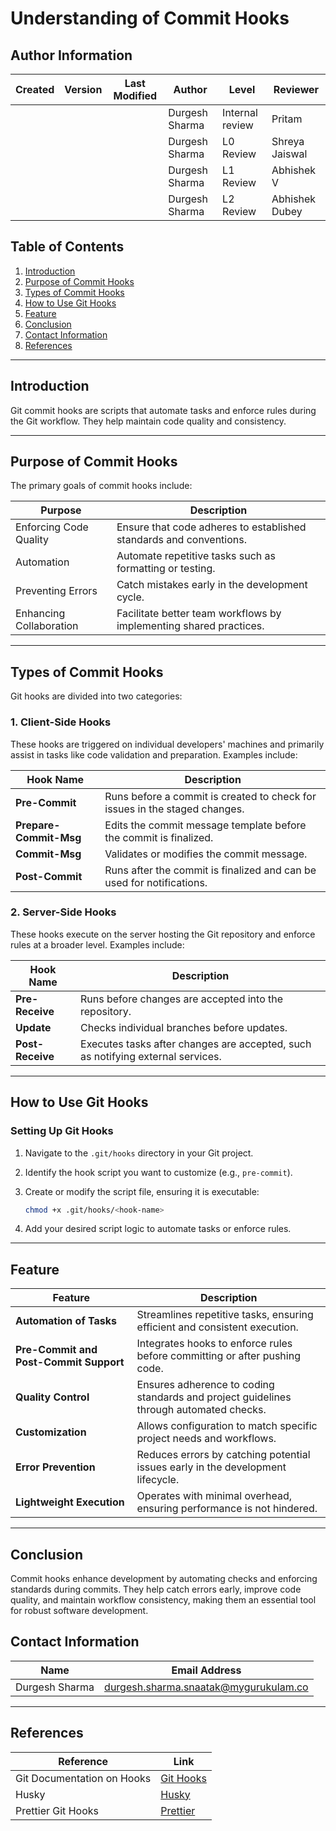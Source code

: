 
# Understanding of Commit Hooks

## Author Information

| **Created**       | **Version** | **Last Modified** | **Author**        | **Level**            | **Reviewer**  |
|--------------------|-------------|-------------------|-------------------|----------------------|---------------|
|          |           |         |  Durgesh Sharma   | Internal review      | Pritam        |
|          |           |         |   Durgesh Sharma  | L0 Review            | Shreya Jaiswal|
|          |             |                   | Durgesh Sharma   | L1 Review            | Abhishek V    |
|          |             |                   |  Durgesh Sharma  | L2 Review            | Abhishek Dubey    |


## Table of Contents

1. [Introduction](#introduction)
2. [Purpose of Commit Hooks](#purpose-of-commit-hooks)
3. [Types of Commit Hooks](#types-of-commit-hooks)
4. [How to Use Git Hooks](#how-to-use-git-hooks)
5. [Feature](#feature)
6. [Conclusion](#conclusion)
7. [Contact Information](#contact-information)
8. [References](#references)

---

## Introduction

Git commit hooks are scripts that automate tasks and enforce rules during the Git workflow. They help maintain code quality and consistency.

---


## Purpose of Commit Hooks

The primary goals of commit hooks include:

| Purpose                | Description                                                                 |
|------------------------|-----------------------------------------------------------------------------|
| Enforcing Code Quality | Ensure that code adheres to established standards and conventions.          |
| Automation             | Automate repetitive tasks such as formatting or testing.                    |
| Preventing Errors      | Catch mistakes early in the development cycle.                              |
| Enhancing Collaboration| Facilitate better team workflows by implementing shared practices.          |

---

## Types of Commit Hooks

Git hooks are divided into two categories:

### 1. Client-Side Hooks

These hooks are triggered on individual developers' machines and primarily assist in tasks like code validation and preparation. Examples include:

| Hook Name            | Description                                                                 |
|----------------------|-----------------------------------------------------------------------------|
| **Pre-Commit**       | Runs before a commit is created to check for issues in the staged changes.  |
| **Prepare-Commit-Msg** | Edits the commit message template before the commit is finalized.          |
| **Commit-Msg**       | Validates or modifies the commit message.                                   |
| **Post-Commit**      | Runs after the commit is finalized and can be used for notifications.       |


### 2. Server-Side Hooks

These hooks execute on the server hosting the Git repository and enforce rules at a broader level. Examples include:

| Hook  Name             | Description                                                                 |
|--------------------|-----------------------------------------------------------------------------|
| **Pre-Receive**    | Runs before changes are accepted into the repository.                      |
| **Update**         | Checks individual branches before updates.                                 |
| **Post-Receive**   | Executes tasks after changes are accepted, such as notifying external services. |

---

## How to Use Git Hooks

### Setting Up Git Hooks

1. Navigate to the `.git/hooks` directory in your Git project.
2. Identify the hook script you want to customize (e.g., `pre-commit`).
3. Create or modify the script file, ensuring it is executable:

   ```bash
   chmod +x .git/hooks/<hook-name>
   ```

4. Add your desired script logic to automate tasks or enforce rules.

---

## Feature

| Feature                          | Description                                                                                  |
|----------------------------------|----------------------------------------------------------------------------------------------|
| **Automation of Tasks**          | Streamlines repetitive tasks, ensuring efficient and consistent execution.                  |
| **Pre-Commit and Post-Commit Support** | Integrates hooks to enforce rules before committing or after pushing code.                  |
| **Quality Control**              | Ensures adherence to coding standards and project guidelines through automated checks.       |
| **Customization**                | Allows configuration to match specific project needs and workflows.                         |
| **Error Prevention**             | Reduces errors by catching potential issues early in the development lifecycle.              |
| **Lightweight Execution**        | Operates with minimal overhead, ensuring performance is not hindered.                       |




---

## Conclusion

Commit hooks enhance development by automating checks and enforcing standards during commits. They help catch errors early, improve code quality, and maintain workflow consistency, making them an essential tool for robust software development.

## Contact Information

| **Name**           | **Email Address**                                 |
|----------------|-----------------------------------------------|
| Durgesh Sharma | durgesh.sharma.snaatak@mygurukulam.co         |

---

## References

| Reference                         | Link                                              |
|-----------------------------------|---------------------------------------------------|
| Git Documentation on Hooks        | [Git Hooks](https://git-scm.com/docs/githooks)    |
| Husky                             | [Husky](https://typicode.github.io/husky/)        |
| Prettier Git Hooks                | [Prettier](https://prettier.io/docs/en/precommit.html) |




